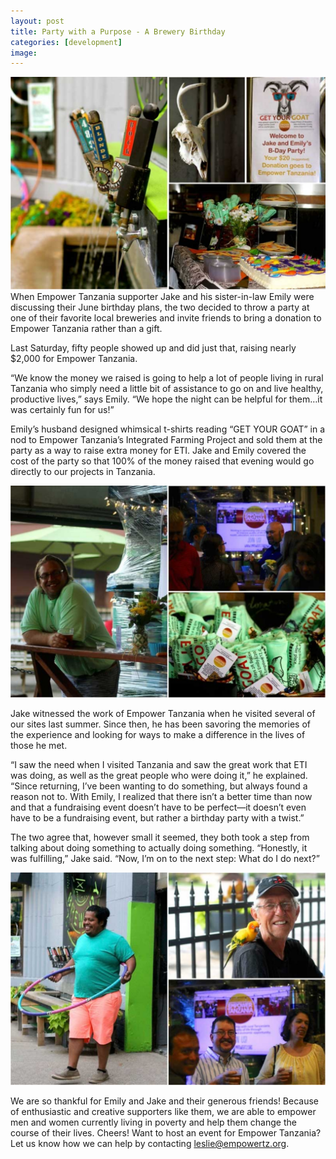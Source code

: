 ```yaml
---
layout: post
title: Party with a Purpose - A Brewery Birthday
categories: [development]
image:
---
```


![](/uploads/2015/06/22/party-with-a-purpose-a-brewery-birthday/jemily1-copy.jpg)When Empower Tanzania supporter Jake and his sister-in-law Emily were discussing their June birthday plans, the two decided to throw a party at one of their favorite local breweries and invite friends to bring a donation to Empower Tanzania rather than a gift.

Last Saturday, fifty people showed up and did just that, raising nearly $2,000 for Empower Tanzania.

“We know the money we raised is going to help a lot of people living in rural Tanzania who simply need a little bit of assistance to go on and live healthy, productive lives,” says Emily. “We hope the night can be helpful for them…it was certainly fun for us!”

Emily’s husband designed whimsical t-shirts reading “GET YOUR GOAT” in a nod to Empower Tanzania’s Integrated Farming Project and sold them at the party as a way to raise extra money for ETI. Jake and Emily covered the cost of the party so that 100% of the money raised that evening would go directly to our projects in Tanzania.

![](/uploads/2015/06/22/party-with-a-purpose-a-brewery-birthday/jemily3-1.jpg)

Jake witnessed the work of Empower Tanzania when he visited several of our sites last summer. Since then, he has been savoring the memories of the experience and looking for ways to make a difference in the lives of those he met.

“I saw the need when I visited Tanzania and saw the great work that ETI was doing, as well as the great people who were doing it,” he explained. “Since returning, I’ve been wanting to do something, but always found a reason not to. With Emily, I realized that there isn’t a better time than now and that a fundraising event doesn’t have to be perfect—it doesn’t even have to be a fundraising event, but rather a birthday party with a twist.”

The two agree that, however small it seemed, they both took a step from talking about doing something to actually doing something. “Honestly, it was fulfilling,” Jake said. “Now, I’m on to the next step: What do I do next?”

![](/uploads/2015/06/22/party-with-a-purpose-a-brewery-birthday/jemily2-copy.jpg)

We are so thankful for Emily and Jake and their generous friends! Because of enthusiastic and creative supporters like them, we are able to empower men and women currently living in poverty and help them change the course of their lives. Cheers! Want to host an event for Empower Tanzania? Let us know how we can help by contacting leslie@empowertz.org.